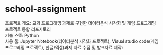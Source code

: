 # school-assignment
프로젝트 개요: 교과 프로그래밍 과제로 구현한 데이터분석 시각화 및 게임 프로그래밍 프로젝트 통합 리포지토리  
기술 스택: Python  
사용 툴: Jupyter Notebook(데이터분석 시각화 프로젝트), Visual studio code(게임 프로그래밍 프로젝트), 한글/엑셀(과제 자료 수집 및 발표자료 제작)  
